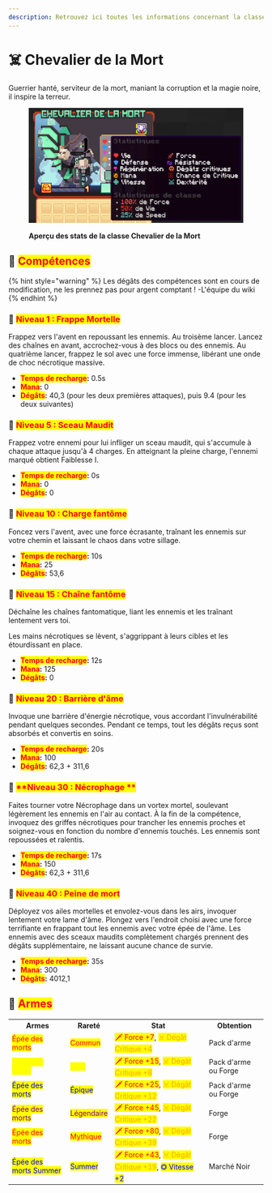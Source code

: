 ```yaml
---
description: Retrouvez ici toutes les informations concernant la classe Chevalier de la Mort
---
```


# ☠️ Chevalier de la Mort
Guerrier hanté, serviteur de la mort, maniant la corruption et la magie noire, il inspire la terreur.

<figure><img src="../../.gitbook/assets/Les_Classes/Chevalier_de_la_Mort.png" alt=""><figcaption><p><strong>Aperçu des stats de la classe Chevalier de la Mort</strong></p></figcaption></figure>

## 💠 <mark style="color:red;">Compétences</mark>

{% hint style="warning" %}
Les dégâts des compétences sont en cours de modification, ne les prennez pas pour argent comptant !
-L'équipe du wiki
{% endhint %}

### 🔸 <mark style="color:red;">**Niveau 1 : Frappe Mortelle**</mark>

Frappez vers l'avent en repoussant les ennemis. Au troisème lancer. Lancez des chaînes en avant, accrochez-vous à des blocs ou des ennemis.
Au quatrième lancer, frappez le sol avec une force immense, libérant une onde de choc nécrotique massive.

* <mark style="color:red;">**Temps de recharge**</mark>**:** 0.5s
* <mark style="color:red;">**Mana**</mark>**:** 0
* <mark style="color:red;">**Dégâts**</mark>**:** 40,3 (pour les deux premières attaques), puis 9.4 (pour les deux suivantes)

### 🔸 <mark style="color:red;">**Niveau 5 : Sceau Maudit**</mark>

Frappez votre ennemi pour lui infliger un sceau maudit, qui s'accumule à chaque attaque jusqu'à 4 charges.
En atteignant la pleine charge, l'ennemi marqué obtient Faiblesse I.

* <mark style="color:red;">**Temps de recharge**</mark>**:** 0s
* <mark style="color:red;">**Mana**</mark>**:** 0
* <mark style="color:red;">**Dégâts**</mark>**:** 0

### 🔸 <mark style="color:red;">**Niveau 10 : Charge fantôme**</mark>

Foncez vers l'avent, avec une force écrasante, traînant les ennemis sur votre chemin et laissant le chaos dans votre sillage.

* <mark style="color:red;">**Temps de recharge**</mark>**:** 10s
* <mark style="color:red;">**Mana**</mark>**:** 25
* <mark style="color:red;">**Dégâts**</mark>**:** 53,6

### 🔸 <mark style="color:red;">**Niveau 15 : Chaîne fantôme**</mark>

Déchaîne les chaînes fantomatique, liant les ennemis et les traînant lentement vers toi.

Les mains nécrotiques se lèvent, s'aggrippant à leurs cibles et les étourdissant en place.

* <mark style="color:red;">**Temps de recharge**</mark>**:** 12s
* <mark style="color:red;">**Mana**</mark>**:** 125
* <mark style="color:red;">**Dégâts**</mark>**:** 0

### 🔸 <mark style="color:red;">**Niveau 20 : Barrière d'âme**</mark>

Invoque une barrière d'énergie nécrotique, vous accordant l'invulnérabilité pendant quelques secondes.
Pendant ce temps, tout les dégâts reçus sont absorbés et convertis en soins.

* <mark style="color:red;">**Temps de recharge**</mark>**:** 20s
* <mark style="color:red;">**Mana**</mark>**:** 100
* <mark style="color:red;">**Dégâts**</mark>**:**  62,3 + 311,6

### 🔸 <mark style="color:red;">**Niveau 30 : Nécrophage **</mark>

Faites tourner votre Nécrophage dans un vortex mortel, soulevant légèrement les ennemis en l'air au contact.
À la fin de la compétence, invoquez des griffes nécrotiques pour trancher les ennemis proches et soignez-vous en fonction du nombre d'ennemis touchés. Les ennemis sont repoussées et ralentis.

* <mark style="color:red;">**Temps de recharge**</mark>**:** 17s
* <mark style="color:red;">**Mana**</mark>**:** 150
* <mark style="color:red;">**Dégâts**</mark>**:** 62,3 + 311,6

### 🔸 <mark style="color:red;">**Niveau 40 : Peine de mort**</mark>

Déployez vos ailes mortelles et envolez-vous dans les airs, invoquer lentement votre lame d'âme. Plongez vers l'endroit choisi avec une force terrifiante en frappant tout les ennemis avec votre épée de l'âme.
Les ennemis avec des sceaux maudits complètement chargés prennent des dégâts supplémentaire, ne laissant aucune chance de survie.

* <mark style="color:red;">**Temps de recharge**</mark>**:** 35s
* <mark style="color:red;">**Mana**</mark>**:** 300
* <mark style="color:red;">**Dégâts**</mark>**:** 4012,1

## 💠 <mark style="color:red;">Armes</mark>

<table>
  <tr>
    <th>Armes</th>
    <th>Rareté</th>
    <th>Stat</th>
    <th>Obtention</th>
  </tr>
  <tr>
    <td><mark style="color:red;">Épée des morts</mark></td>
    <td><mark style="color:red;">Commun</mark></td>
    <td><mark style="color:red;">🗡 Force +7</mark>, <mark style="color:orange;">☠ Dégât Critique +4</mark></td>
    <td>Pack d'arme</td>
  </tr>
  <tr>
    <td><mark style="color:yellow;">Épée des morts</mark></td>
    <td><mark style="color:yellow;">Rare</mark></td>
    <td><mark style="color:red;">🗡 Force +15</mark>, <mark style="color:orange;">☠ Dégât Critique +8</mark></td>
    <td>Pack d'arme ou Forge</td>
  </tr>
  <tr>
    <td><mark style="color:blue;">Épée des morts</mark></td>
    <td><mark style="color:blue;">Épique</mark></td>
    <td><mark style="color:red;">🗡 Force +25</mark>, <mark style="color:orange;">☠ Dégât Critique +12</mark></td>
    <td>Pack d'arme ou Forge</td>
  </tr>
  <tr>
    <td><mark style="color:purple;">Épée des morts</mark></td>
    <td><mark style="color:purple;">Légendaire</mark></td>
    <td><mark style="color:red;">🗡 Force +45</mark>, <mark style="color:orange;">☠ Dégât Critique +22</mark></td>
    <td>Forge</td>
  </tr>
  <tr>
    <td><mark style="color:red;">Épée des morts</mark></td>
    <td><mark style="color:red;">Mythique</mark></td>
    <td><mark style="color:red;">🗡 Force +80</mark>, <mark style="color:orange;">☠ Dégât Critique +39</mark></td>
    <td>Forge</td>
  </tr>
  <tr>
    <td><mark style="color:blue;">Épée des morts Summer</mark></td>
    <td><mark style="color:blue;">Summer</mark></td>
    <td><mark style="color:red;">🗡 Force +43</mark>, <mark style="color:orange;">☠ Dégât Critique +19</mark>, <mark style="color:blue;">◎ Vitesse +2</mark></td>
    <td>Marché Noir</td>
  </tr>
</table>

